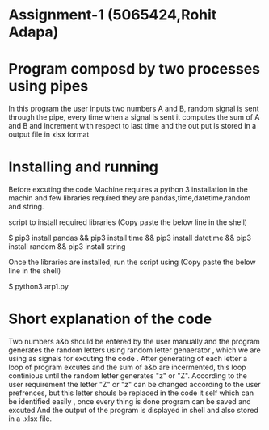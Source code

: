 #                Assignment-1        (5065424,Rohit Adapa)
# Program composd by two processes using pipes
In this program the user inputs two numbers A and B, random signal is sent through the pipe, every time when a signal is sent it computes the sum  of A and B and increment with respect to last time and the out put is stored in a output file in xlsx format
# Installing and running
Before excuting the code Machine requires a python 3 installation in the machin and few libraries required they are pandas,time,datetime,random and string.

script to install required libraries (Copy paste the below line in the shell)

$ pip3 install pandas && pip3 install time && pip3 install datetime && pip3 install random && pip3 install string

Once the libraries are installed, run the script using (Copy paste the below line in the shell) 

$ python3 arp1.py
# Short explanation of the code
Two numbers a&b should be entered by the user manually  and the program generates the random letters using random letter genaerator , which we are using as signals for excuting the code . After generating of each letter a loop of program excutes and the sum of a&b are incermented, this loop continious until the random letter generates "z" or "Z". According to the user requirement the letter "Z" or "z" can be changed according to the user prefrences, but this letter shouls be replaced in the code it self which can be identified easily , once every thing is done program can be saved and excuted And the output of the program is displayed in shell and also stored in a .xlsx file.
